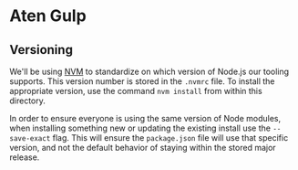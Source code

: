 # Aten Gulp

## Versioning

We'll be using [NVM](https://github.com/creationix/nvm) to standardize on which version of Node.js our tooling supports. This version number is stored in the `.nvmrc` file. To install the appropriate version, use the command `nvm install` from within this directory.

In order to ensure everyone is using the same version of Node modules, when installing something new or updating the existing install use the `--save-exact` flag. This will ensure the `package.json` file will use that specific version, and not the default behavior of staying within the stored major release.
